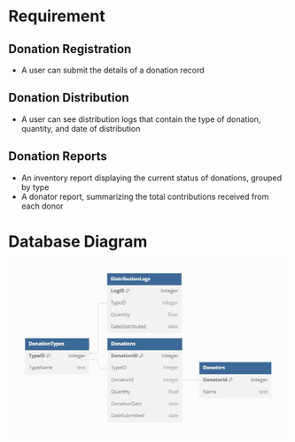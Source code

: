 # Requirement

## Donation Registration

* A user can submit the details of a donation record

## Donation Distribution

* A user can see distribution logs that contain the type of donation, quantity, and date of distribution

## Donation Reports

* An inventory report displaying the current status of donations, grouped by type
* A donator report, summarizing the total contributions received from each donor


# Database Diagram
![database diagram](image/db_diagram.png)
